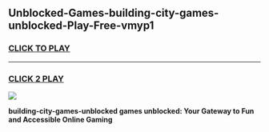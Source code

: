 
## Unblocked-Games-building-city-games-unblocked-Play-Free-vmyp1
<h3>
<a href="https://premium76.site?title=building-city-games-unblocked&ref=19M">CLICK TO PLAY</a></h3>
<hr>

<h3>
<a href="https://premium76.site?title=building-city-games-unblocked&ref=19M">CLICK 2 PLAY</a>
  
</h3>

<a href="https://premium76.site?title=building-city-games-unblocked&ref=19M"><img src="https://clearcache.store/games.png"></a>


**building-city-games-unblocked games unblocked: Your Gateway to Fun and Accessible Online Gaming**

